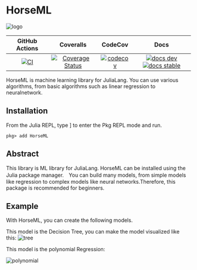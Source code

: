 # HorseML

![logo](https://user-images.githubusercontent.com/76277264/105711246-a16efc00-5f5b-11eb-9e1e-e93955250bd8.png)

|GitHub Actions|Coveralls|CodeCov|Docs|
|:------------:|:-----:|:------:|:--------:|
|[![CI][CI-img]][CI-url] |[![Coverage Status][coveralls-img]][coveralls-url]|[![codecov][codecov-img]][codecov-url]|[![docs dev][docs-dev-img]][docs-dev-url] [![docs stable][docs-stable-img]][docs-stable-url]|

HorseML is machine learning library for JuliaLang. You can use various algorithms, from basic algorithms such as linear regression to neuralnetwork.

## Installation
From the Julia REPL, type ] to enter the Pkg REPL mode and run.
```@example
pkg> add HorseML
```

## Abstract
This library is ML library for JuliaLang. HorseML can be installed using the Julia package manager.　You can build many models, from simple models like regression to complex models like neural networks.Therefore, this package is recommended for beginners.

## Example
With HorseML, you can create the following models.

This model is the Decision Tree, you can make the model visualized like this:
![tree](https://user-images.githubusercontent.com/76277264/144227810-035b0f07-6242-4cf3-9280-af9df17a6d6e.png)


This model is the polynomial Regression:

![polynomial](https://user-images.githubusercontent.com/76277264/144227907-c8f86ba4-afae-416a-ac30-a8ad1eff149c.png)


[CI-img]: https://github.com/MommaWatasu/HorseML.jl/actions/workflows/CI.yml/badge.svg
[CI-url]: https://github.com/MommaWatasu/HorseML.jl/actions/workflows/CI.yml

[coveralls-img]: https://coveralls.io/repos/github/MommaWatasu/HorseML.jl/badge.svg?branch=master
[coveralls-url]: https://coveralls.io/github/MommaWatasu/HorseML.jl?branch=master

[codecov-img]: https://codecov.io/gh/MommaWatasu/HorseML.jl/branch/master/graph/badge.svg?token=LA9W61IWmW
[codecov-url]: https://codecov.io/gh/MommaWatasu/HorseML.jl

[docs-dev-img]: https://img.shields.io/badge/docs-dev-blue.svg
[docs-dev-url]: https://mommawatasu.github.io/HorseML.jl/dev

[docs-stable-img]: https://img.shields.io/badge/docs-stable-blue.svg
[docs-stable-url]: https://mommawatasu.github.io/HorseML.jl/stable